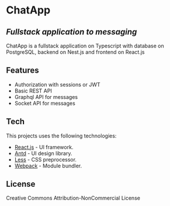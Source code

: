 # ChatApp
## _Fullstack application to messaging_


ChatApp is a fullstack application on Typescript with database on PostgreSQL, backend on Nest.js and frontend on React.js

## Features

- Authorization with sessions or JWT
- Basic REST API
- Graphql API for messages
- Socket API for messages

## Tech

This projects uses the following technologies:

- [React.js](https://reactjs.org/ "React.js") - UI framework.
- [Antd](https://ant.design/ "Ant design") - UI design library.
- [Less](https://lesscss.org/ "Less") - CSS preprocessor.
- [Webpack](https://webpack.js.org/ "Webpack") - Module bundler.


## License

Creative Commons Attribution-NonCommercial License
